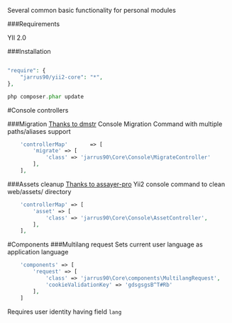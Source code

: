 Several common basic functionality for personal modules

###Requirements

YII 2.0

###Installation

~~~php

"require": {
    "jarrus90/yii2-core": "*",
},

php composer.phar update

~~~

#Console controllers

###Migration
[Thanks to dmstr](https://github.com/dmstr/yii2-migrate-command)
Console Migration Command with multiple paths/aliases support
~~~php
    'controllerMap'       => [
		'migrate' => [
			'class' => 'jarrus90\Core\Console\MigrateController'
		],
	],
~~~
###Assets cleanup
[Thanks to assayer-pro](https://github.com/assayer-pro/yii2-asset-clean)
Yii2 console command to clean web/assets/ directory
~~~php
	'controllerMap' => [
		'asset' => [
			'class' => 'jarrus90\Core\Console\AssetController',
		],
	],
~~~

#Components
###Multilang request
Sets current user language as application language
~~~php
    'components' => [
        'request' => [
            'class' => 'jarrus90\Core\components\MultilangRequest',
            'cookieValidationKey' => 'gdsgsgsB^T#Rb'
        ],
	]
~~~
Requires user identity having field `lang`
